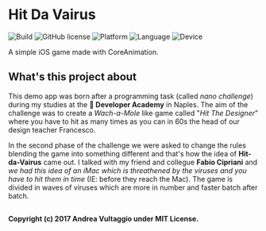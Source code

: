 # Hit Da Vairus
![Build](https://img.shields.io/badge/build-passed-brightgreen.svg)
![GitHub license](https://img.shields.io/badge/license-MIT-yellowgreen.svg)
![Platform](https://img.shields.io/badge/platform-iOS-blue.svg)
![Language](https://img.shields.io/badge/language-Swift-orange.svg)
![Device](https://img.shields.io/badge/device-iPhone-lightgrey.svg)

A simple iOS game made with CoreAnimation.

## What's this project about
This demo app was born after a programming task (called *nano challenge*) during my studies at the ** Developer Academy** in Naples. The aim of the challenge was to create a *Wach-a-Mole* like game called "*Hit The Designer*" where you have to hit as many times as you can in 60s the head of our design teacher Francesco.


In the second phase of the challenge we were asked to change the rules blending the game into something different and that's how the idea of **Hit-da-Vairus** came out. I talked with my friend and collegue **Fabio Cipriani** and *we had this idea of an iMac which is threathened by the viruses and you have to hit them in time* (IE: before they reach the Mac). The game is divided in waves of viruses which are more in number and faster batch after batch.


## 
**Copyright (c) 2017 Andrea Vultaggio under MIT License.**
